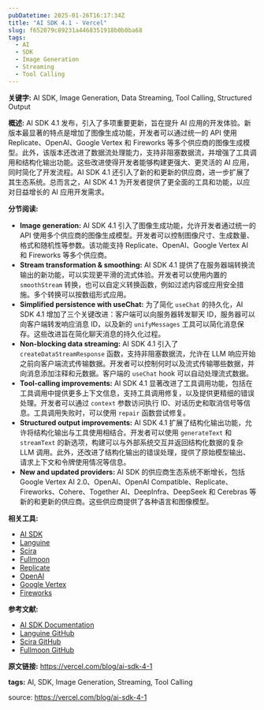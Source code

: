 ```yaml
---
pubDatetime: 2025-01-26T16:17:34Z
title: "AI SDK 4.1 - Vercel"
slug: f652079c89231a4468351918b0b0ba68
tags:
  - AI
  - SDK
  - Image Generation
  - Streaming
  - Tool Calling
---
```


**关键字:** AI SDK, Image Generation, Data Streaming, Tool Calling, Structured Output

**概述:**
AI SDK 4.1 发布，引入了多项重要更新，旨在提升 AI 应用的开发体验。新版本最显著的特点是增加了图像生成功能，开发者可以通过统一的 API 使用 Replicate、OpenAI、Google Vertex 和 Fireworks 等多个供应商的图像生成模型。此外，该版本还改进了数据流处理能力，支持非阻塞数据流，并增强了工具调用和结构化输出功能。这些改进使得开发者能够构建更强大、更灵活的 AI 应用，同时简化了开发流程。AI SDK 4.1 还引入了新的和更新的供应商，进一步扩展了其生态系统。总而言之，AI SDK 4.1 为开发者提供了更全面的工具和功能，以应对日益增长的 AI 应用开发需求。

**分节阅读:**

*   **Image generation:** AI SDK 4.1 引入了图像生成功能，允许开发者通过统一的 API 使用多个供应商的图像生成模型。开发者可以控制图像尺寸、生成数量、格式和随机性等参数。该功能支持 Replicate、OpenAI、Google Vertex AI 和 Fireworks 等多个供应商。
*   **Stream transformation & smoothing:** AI SDK 4.1 提供了在服务器端转换流输出的新功能，可以实现更平滑的流式体验。开发者可以使用内置的 `smoothStream` 转换，也可以自定义转换函数，例如过滤内容或应用安全措施。多个转换可以按数组形式应用。
*   **Simplified persistence with useChat:** 为了简化 `useChat` 的持久化，AI SDK 4.1 增加了三个关键改进：客户端可以向服务器转发聊天 ID，服务器可以向客户端转发响应消息 ID，以及新的 `unifyMessages` 工具可以简化消息保存。这些改进旨在简化聊天消息的持久化过程。
*   **Non-blocking data streaming:** AI SDK 4.1 引入了 `createDataStreamResponse` 函数，支持非阻塞数据流，允许在 LLM 响应开始之前向客户端流式传输数据。开发者可以控制何时以及流式传输哪些数据，并向消息添加注释和元数据。客户端的 `useChat` hook 可以自动处理流式数据。
*   **Tool-calling improvements:** AI SDK 4.1 显著改进了工具调用功能，包括在工具调用中提供更多上下文信息，支持工具调用修复，以及提供更精细的错误处理。开发者可以通过 `context` 参数访问执行 ID、对话历史和取消信号等信息。工具调用失败时，可以使用 `repair` 函数尝试修复。
*   **Structured output improvements:** AI SDK 4.1 扩展了结构化输出功能，允许将结构化输出与工具使用相结合。开发者可以使用 `generateText` 和 `streamText` 的新选项，构建可以与外部系统交互并返回结构化数据的复杂 LLM 调用。此外，还改进了结构化输出的错误处理，提供了原始模型输出、请求上下文和令牌使用情况等信息。
*   **New and updated providers:** AI SDK 的供应商生态系统不断增长，包括 Google Vertex AI 2.0、OpenAI、OpenAI Compatible、Replicate、Fireworks、Cohere、Together AI、DeepInfra、DeepSeek 和 Cerebras 等新的和更新的供应商。这些供应商提供了各种语言和图像模型。

**相关工具:**

*   [AI SDK](https://sdk.vercel.ai/)
*   [Languine](https://languine.ai/)
*   [Scira](https://scira.app/)
*   [Fullmoon](https://fullmoon.app/)
*   [Replicate](https://replicate.com)
*   [OpenAI](https://openai.com)
*   [Google Vertex](https://cloud.google.com/vertex-ai)
*   [Fireworks](https://fireworks.ai)

**参考文献:**

*   [AI SDK Documentation](https://sdk.vercel.ai/docs)
*   [Languine GitHub](https://github.com/midday-ai/languine)
*   [Scira GitHub](https://github.com/zaidmukaddam/scira)
*   [Fullmoon GitHub](https://github.com/mainframecomputer/fullmoon-web)

**原文链接:** https://vercel.com/blog/ai-sdk-4-1

**tags:** AI, SDK, Image Generation, Streaming, Tool Calling


source: https://vercel.com/blog/ai-sdk-4-1